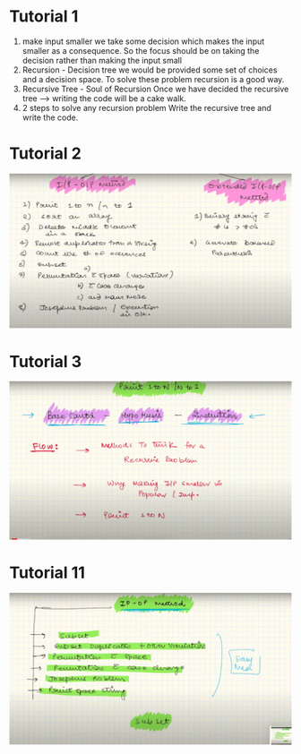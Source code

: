 # Tutorial 1
1. make input smaller
    we take some decision which makes the input smaller as a consequence. So the focus should be on taking the decision rather than making the input small
2. Recursion - Decision tree
    we would be provided some set of choices and a decision space. To solve these problem recursion is a good way.
3. Recursive Tree - Soul of Recursion
    Once we have decided the recursive tree --> writing the code will be a cake walk.
4. 2 steps to solve any recursion problem
    Write the recursive tree and write the code.

# Tutorial 2
![Recursion types](snapshots/Types_of_recursion_problems.png?raw=true "Title")

# Tutorial 3
![Recursion types](snapshots/Hypothesis_induction.png?raw=true "Title")

# Tutorial 11
![Recursion types](snapshots/input_output.png?raw=true "Title")